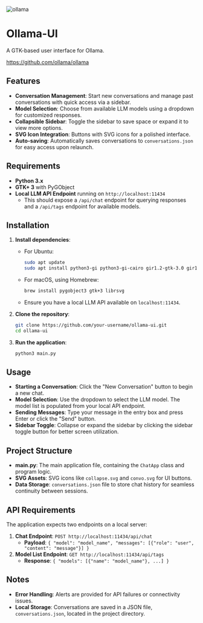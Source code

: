 ![ollama](https://github.com/user-attachments/assets/1157ac74-e63b-4403-b476-512ed86401ef)

# Ollama-UI

A GTK-based user interface for Ollama.

https://github.com/ollama/ollama

## Features

- **Conversation Management**: Start new conversations and manage past conversations with quick access via a sidebar.
- **Model Selection**: Choose from available LLM models using a dropdown for customized responses.
- **Collapsible Sidebar**: Toggle the sidebar to save space or expand it to view more options.
- **SVG Icon Integration**: Buttons with SVG icons for a polished interface.
- **Auto-saving**: Automatically saves conversations to `conversations.json` for easy access upon relaunch.

## Requirements

- **Python 3.x**
- **GTK+ 3** with PyGObject
- **Local LLM API Endpoint** running on `http://localhost:11434`
  - This should expose a `/api/chat` endpoint for querying responses and a `/api/tags` endpoint for available models.

## Installation

1. **Install dependencies**:
   - For Ubuntu:
     ```bash
     sudo apt update
     sudo apt install python3-gi python3-gi-cairo gir1.2-gtk-3.0 gir1.2-rsvg-2.0
     ```
   - For macOS, using Homebrew:
     ```bash
     brew install pygobject3 gtk+3 librsvg
     ```
   - Ensure you have a local LLM API available on `localhost:11434`.

2. **Clone the repository**:
   ```bash
   git clone https://github.com/your-username/ollama-ui.git
   cd ollama-ui
   ```

3. **Run the application**:
   ```bash
   python3 main.py
   ```

## Usage

- **Starting a Conversation**: Click the "New Conversation" button to begin a new chat. 
- **Model Selection**: Use the dropdown to select the LLM model. The model list is populated from your local API endpoint.
- **Sending Messages**: Type your message in the entry box and press Enter or click the "Send" button.
- **Sidebar Toggle**: Collapse or expand the sidebar by clicking the sidebar toggle button for better screen utilization.

## Project Structure

- **main.py**: The main application file, containing the `ChatApp` class and program logic.
- **SVG Assets**: SVG icons like `collapse.svg` and `convo.svg` for UI buttons.
- **Data Storage**: `conversations.json` file to store chat history for seamless continuity between sessions.

## API Requirements

The application expects two endpoints on a local server:

1. **Chat Endpoint**: `POST http://localhost:11434/api/chat`
   - **Payload**: `{ "model": "model_name", "messages": [{"role": "user", "content": "message"}] }`
2. **Model List Endpoint**: `GET http://localhost:11434/api/tags`
   - **Response**: `{ "models": [{"name": "model_name"}, ...] }`

## Notes

- **Error Handling**: Alerts are provided for API failures or connectivity issues.
- **Local Storage**: Conversations are saved in a JSON file, `conversations.json`, located in the project directory.

